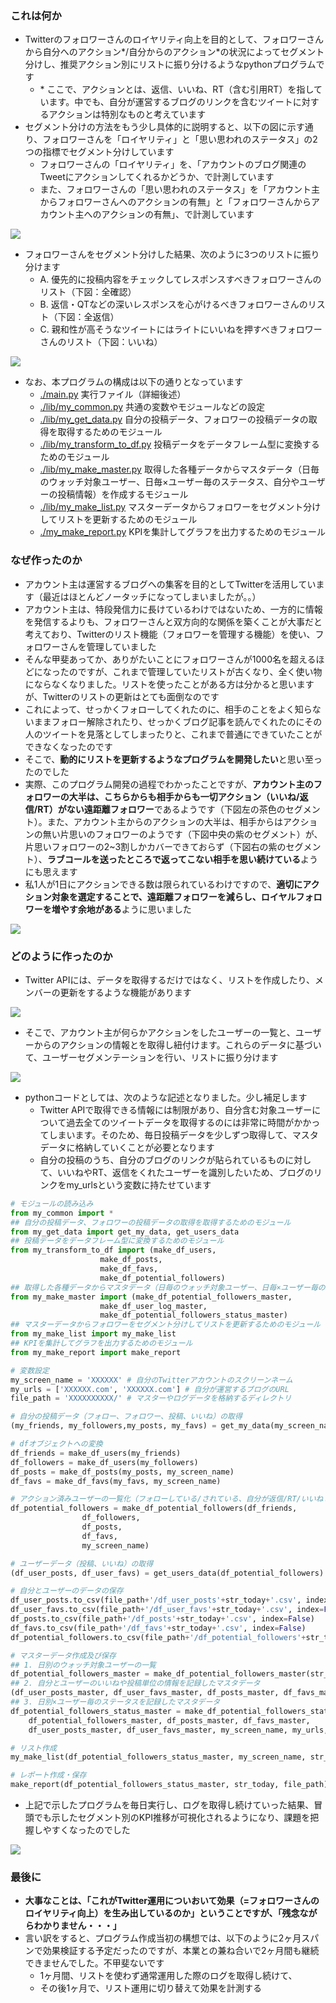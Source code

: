 ### これは何か
- Twitterのフォロワーさんのロイヤリティ向上を目的として、フォロワーさんから自分へのアクション\*/自分からのアクション\*の状況によってセグメント分けし、推奨アクション別にリストに振り分けるようなpythonプログラムです
	- \* ここで、アクションとは、返信、いいね、RT（含む引用RT）を指しています。中でも、自分が運営するブログのリンクを含むツイートに対するアクションは特別なものと考えています
- セグメント分けの方法をもう少し具体的に説明すると、以下の図に示す通り、フォロワーさんを「ロイヤリティ」と「思い思われのステータス」の2つの指標でセグメント分けしています
	- フォロワーさんの「ロイヤリティ」を、「アカウントのブログ関連のTweetにアクションしてくれるかどうか、で計測しています
	- また、フォロワーさんの「思い思われのステータス」を「アカウント主からフォロワーさんへのアクションの有無」と「フォロワーさんからアカウント主へのアクションの有無」、で計測しています

![](http://drive.google.com/uc?export=view&id=18NOlzZjUB4WEMuk6rME38fCXrMu9Ijdf)

- フォロワーさんをセグメント分けした結果、次のように3つのリストに振り分けます
	- A. 優先的に投稿内容をチェックしてレスポンスすべきフォロワーさんのリスト（下図：全確認）
	- B. 返信・QTなどの深いレスポンスを心がけるべきフォロワーさんのリスト（下図：全返信）
	- C. 親和性が高そうなツイートにはライトにいいねを押すべきフォロワーさんのリスト（下図：いいね）

![](http://drive.google.com/uc?export=view&id=1LQB6HtzjyvGGE0EVxKdTmKO2ftjWCoN2)

- なお、本プログラムの構成は以下の通りとなっています
	- [./main.py](https://github.com/MizusakoSadanobu/Portfolio/blob/master/TwitterFollowerAuto-Segmentation/main.py) 実行ファイル（詳細後述）
	- [./lib/my_common.py](https://github.com/MizusakoSadanobu/Portfolio/blob/master/TwitterFollowerAuto-Segmentation/lib/my_common.py) 共通の変数やモジュールなどの設定
	- [./lib/my_get_data.py]() 自分の投稿データ、フォロワーの投稿データの取得を取得するためのモジュール
	- [./lib/my_transform_to_df.py](https://github.com/MizusakoSadanobu/Portfolio/blob/master/TwitterFollowerAuto-Segmentation/lib/my_transform_to_df.py) 投稿データをデータフレーム型に変換するためのモジュール
	- [./lib/my_make_master.py](https://github.com/MizusakoSadanobu/Portfolio/blob/master/TwitterFollowerAuto-Segmentation/lib/my_make_master.py) 取得した各種データからマスタデータ（日毎のウォッチ対象ユーザー、日毎×ユーザー毎のステータス、自分やユーザーの投稿情報）を作成するモジュール
	- [./lib/my_make_list.py](https://github.com/MizusakoSadanobu/Portfolio/blob/master/TwitterFollowerAuto-Segmentation/lib/my_make_list.py) マスターデータからフォロワーをセグメント分けしてリストを更新するためのモジュール
	- [./my_make_report.py](https://github.com/MizusakoSadanobu/Portfolio/blob/master/TwitterFollowerAuto-Segmentation/lib/my_make_report.py) KPIを集計してグラフを出力するためのモジュール

### なぜ作ったのか
- アカウント主は運営するブログへの集客を目的としてTwitterを活用しています（最近はほとんどノータッチになってしまいましたが。。）
- アカウント主は、特段発信力に長けているわけではないため、一方的に情報を発信するよりも、フォロワーさんと双方向的な関係を築くことが大事だと考えており、Twitterのリスト機能（フォロワーを管理する機能）を使い、フォロワーさんを管理していました
- そんな甲斐あってか、ありがたいことにフォロワーさんが1000名を超えるほどになったのですが、これまで管理していたリストが古くなり、全く使い物にならなくなりました。リストを使ったことがある方は分かると思いますが、Twitterのリストの更新はとても面倒なのです
- これによって、せっかくフォローしてくれたのに、相手のことをよく知らないままフォロー解除されたり、せっかくブログ記事を読んでくれたのにその人のツイートを見落としてしまったりと、これまで普通にできていたことができなくなったのです
- そこで、**動的にリストを更新するようなプログラムを開発したい**と思い至ったのでした
- 実際、このプログラム開発の過程でわかったことですが、**アカウント主のフォロワーの大半は、こちらからも相手からも一切アクション（いいね/返信/RT）がない遠距離フォロワー**であるようです（下図左の茶色のセグメント）。また、アカウント主からのアクションの大半は、相手からはアクションの無い片思いのフォロワーのようです（下図中央の紫のセグメント）が、片思いフォロワーの2~3割しかカバーできておらず（下図右の紫のセグメント）、**ラブコールを送ったところで返ってこない相手を思い続けている**ようにも思えます
- 私1人が1日にアクションできる数は限られているわけですので、**適切にアクション対象を選定することで、遠距離フォロワーを減らし、ロイヤルフォロワーを増やす余地がある**ように思いました

![](http://drive.google.com/uc?export=view&id=1LnandC5qeU6cmKWPOJ2pxQuSI88aIawj)

### どのように作ったのか
- Twitter APIには、データを取得するだけではなく、リストを作成したり、メンバーの更新をするような機能があります

![](http://drive.google.com/uc?export=view&id=1pEmP6-gQpQNG5CLUKPN3ncHOK8BUzCRU)

- そこで、アカウント主が何らかアクションをしたユーザーの一覧と、ユーザーからのアクションの情報とを取得し紐付けます。これらのデータに基づいて、ユーザーセグメンテーションを行い、リストに振り分けます

![](http://drive.google.com/uc?export=view&id=1aZsat1P50CfadhtYCpBau4OB0YmTZmzz)

- pythonコードとしては、次のような記述となりました。少し補足します
	- Twitter APIで取得できる情報には制限があり、自分含む対象ユーザーについて過去全てのツイートデータを取得するのには非常に時間がかかってしまいます。そのため、毎日投稿データを少しずつ取得して、マスタデータに格納していくことが必要となります
	- 自分の投稿のうち、自分のブログのリンクが貼られているものに対して、いいねやRT、返信をくれたユーザーを識別したいため、ブログのリンクをmy_urlsという変数に持たせています
```python
# モジュールの読み込み
from my_common import *
## 自分の投稿データ、フォロワーの投稿データの取得を取得するためのモジュール
from my_get_data import get_my_data, get_users_data
## 投稿データをデータフレーム型に変換するためのモジュール
from my_transform_to_df import (make_df_users, 
					make_df_posts, 
					make_df_favs, 						
					make_df_potential_followers)
## 取得した各種データからマスタデータ（日毎のウォッチ対象ユーザー、日毎×ユーザー毎のステータス、自分やユーザーの投稿情報）を作成するモジュール
from my_make_master import (make_df_potential_followers_master,
					make_df_user_log_master,
					make_df_potential_followers_status_master)
## マスターデータからフォロワーをセグメント分けしてリストを更新するためのモジュール
from my_make_list import my_make_list
## KPIを集計してグラフを出力するためのモジュール
from my_make_report import make_report

# 変数設定
my_screen_name = 'XXXXXX' # 自分のTwitterアカウントのスクリーンネーム
my_urls = ['XXXXXX.com', 'XXXXXX.com'] # 自分が運営するブログのURL
file_path = 'XXXXXXXXXX/' # マスターやログデータを格納するディレクトリ

# 自分の投稿データ（フォロー、フォロワー、投稿、いいね）の取得
(my_friends, my_followers,my_posts, my_favs) = get_my_data(my_screen_name)

# dfオブジェクトへの変換
df_friends = make_df_users(my_friends)
df_followers = make_df_users(my_followers)
df_posts = make_df_posts(my_posts, my_screen_name)
df_favs = make_df_favs(my_favs, my_screen_name)

# アクション済みユーザーの一覧化（フォローしている/されている、自分が返信/RT/いいねした人）
df_potential_followers = make_df_potential_followers(df_friends,
				df_followers,
				df_posts, 
				df_favs,
				my_screen_name)

# ユーザーデータ（投稿、いいね）の取得
(df_user_posts, df_user_favs) = get_users_data(df_potential_followers)

# 自分とユーザーのデータの保存
df_user_posts.to_csv(file_path+'/df_user_posts'+str_today+'.csv', index=False)
df_user_favs.to_csv(file_path+'/df_user_favs'+str_today+'.csv', index=False)
df_posts.to_csv(file_path+'/df_posts'+str_today+'.csv', index=False)
df_favs.to_csv(file_path+'/df_favs'+str_today+'.csv', index=False)
df_potential_followers.to_csv(file_path+'/df_potential_followers'+str_today+'.csv', index=False)

# マスターデータ作成及び保存
## 1. 日別のウォッチ対象ユーザーの一覧
df_potential_followers_master = make_df_potential_followers_master(str_today, file_path) 
## 2. 自分とユーザーのいいねや投稿単位の情報を記録したマスタデータ
(df_user_posts_master, df_user_favs_master, df_posts_master, df_favs_master) = make_df_user_log_master(str_today, file_path)
## 3. 日別×ユーザー毎のステータスを記録したマスタデータ
df_potential_followers_status_master = make_df_potential_followers_status_master(
    df_potential_followers_master, df_posts_master, df_favs_master,
    df_user_posts_master, df_user_favs_master, my_screen_name, my_urls, str_today)

# リスト作成
my_make_list(df_potential_followers_status_master, my_screen_name, str_today)

# レポート作成・保存
make_report(df_potential_followers_status_master, str_today, file_path)
```
- 上記で示したプログラムを毎日実行し、ログを取得し続けていった結果、冒頭でも示したセグメント別のKPI推移が可視化されるようになり、課題を把握しやすくなったのでした

![](http://drive.google.com/uc?export=view&id=1LnandC5qeU6cmKWPOJ2pxQuSI88aIawj)

### 最後に
- **大事なことは、「これがTwitter運用についおいて効果（=フォロワーさんのロイヤリティ向上）を生み出しているのか」ということですが、「残念ながらわかりません・・・」**
- 言い訳をすると、プログラム作成当初の構想では、以下のように2ヶ月スパンで効果検証する予定だったのですが、本業との兼ね合いで2ヶ月間も継続できませんでした。不甲斐ないです
	- 1ヶ月間、リストを使わず通常運用した際のログを取得し続けて、
	- その後1ヶ月で、リスト運用に切り替えて効果を計測する
<!--stackedit_data:
eyJoaXN0b3J5IjpbMTM2NDY3MTc3OSwtMTI3ODE1NTg5OSwtMj
A2MDQ4NDgyMiwyMDU0MDgxMzM2LDE4ODM4Mjk1ODQsNjQ4NjIx
Nzc2LC05NDM4NDA1NjUsLTE5MzU5MDU2MTQsNjg5NjUzMDUxLD
czMDk5ODExNl19
-->